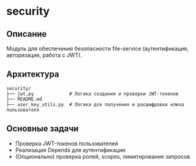 # security

## Описание
Модуль для обеспечения безопасности file-service (аутентификация, авторизация, работа с JWT).

## Архитектура
```
security/
├── jwt.py             # Логика создания и проверки JWT-токенов
├── README.md
├── user_key_utils.py  # Логика для получения и расшифровки ключа пользователя
```

## Основные задачи
- Проверка JWT-токенов пользователей
- Реализация Depends для аутентификации
- (Опционально) проверка ролей, scopes, лимитирование запросов
